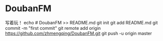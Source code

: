 # DoubanFM
写着玩！
echo # DoubanFM >> README.md
git init
git add README.md
git commit -m "first commit"
git remote add origin https://github.com/zhmengqing/DoubanFM.git
git push -u origin master
